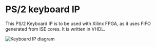 # PS/2 keyboard IP

This PS/2 Keyboard IP is to be used with Xilinx FPGA, as it uses FIFO generated from ISE cores. It is written in VHDL.

![Keyboard IP diagram](https://lh3.googleusercontent.com/-yGLm2nXHZ6g/VRxJzfmsSkI/AAAAAAAAAEY/7UOvr3XQ87U/w958-h720-no/keyboardIP.png)

